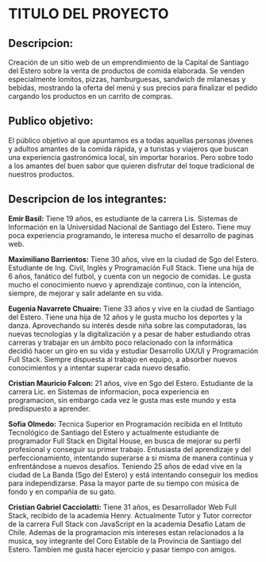 # TITULO DEL PROYECTO

## Descripcion:

<p>Creación de un sitio web de un emprendimiento de la Capital de Santiago del Estero sobre la venta de productos de comida elaborada. Se venden especialmente lomitos, pizzas, hamburguesas, sandwich de milanesas y bebidas, mostrando la oferta del menú y sus precios para finalizar el pedido cargando los productos en un carrito de compras.</p>

## Publico objetivo:

<p>El público objetivo al que apuntamos es a todas aquellas personas jóvenes y adultos amantes de la comida rápida, y a turistas y viajeros que buscan una experiencia gastronómica local, sin importar horarios. 
Pero sobre todo a los amantes del buen sabor que quieren disfrutar del toque tradicional de nuestros productos.</p>

## Descripcion de los integrantes:

<p><b>Emir Basil:</b> Tiene 19 años, es estudiante de la carrera Lis. Sistemas de Información en la Universidad Nacional de Santiago del Estero. Tiene muy poca experiencia programando, le interesa mucho el desarrollo de paginas web.</p>

<p><b>Maximiliano Barrientos:</b> Tiene 30 años, vive en la ciudad de Sgo del Estero. Estudiante de Ing. Civil, Inglés y Programación Full Stack. Tiene una hija de 6 años, fanático del futbol, y cuenta con un negocio de comidas.  Le gusta mucho el conocimiento nuevo y aprendizaje continuo, con la intención, siempre, de mejorar y salir adelante en su vida.</p>

<p><b>Eugenia Navarrete Chuaire:</b> Tiene 33 años y vive en la ciudad de Santiago del Estero. Tiene una hija de 12 años y le gusta mucho los deportes y la danza. Aprovechando su interés desde niña sobre las computadoras, las nuevas tecnologías y la digitalización y a pesar de haber estudiando otras carreras y trabajar en un ámbito poco relacionado con la informática decidió hacer un giro en su vida y estudiar Desarrollo UX/UI y Programación Full Stack. Siempre dispuesta al trabajo en equipo, a absorber nuevos conocimientos y a intentar superar cada nuevo desafio.</p>

<p><b>Cristian Mauricio Falcon:</b> 21 años, vive en Sgo del Estero. Estudiante de la carrera Lic. en Sistemas de informacion, poca experiencia en programacion, sin embargo cada vez le gusta mas este mundo y esta predispuesto a aprender.</p>

<p><b>Sofia Olmedo:</b> Tecnica Superior en Programación recibida en el Intituto Tecnológico de Santiago del Estero y actualmente estudiante de programador Full Stack en Digital House, en busca de mejorar su perfil profesional y conseguir su primer trabajo. Entusiasta del aprendizaje y del perfeccionamiento, intentando superarse a si misma de manera continua y enfrentándose a nuevos desafíos. Teniendo 25 años de edad vive en la ciudad de La Banda (Sgo del Estero) y está intentando conseguir los medios para independizarse. Pasa la mayor parte de su tiempo con música de fondo y en compañía de su gato.</p>

<p><b>Cristian Gabriel Cacciolatti:</b> Tiene 31 años, es Desarrollador Web Full Stack, recibido de la academia Henry. Actualmente Tutor y Tutor corrector de la carrera Full Stack con JavaScript en la academia Desafio Latam de Chile. Ademas de la programacion mis intereses estan relacionados a la musica, soy integrante del Coro Estable de la Provincia de Santiago del Estero. Tambien me gusta hacer ejercicio y pasar tiempo con amigos.</p>

